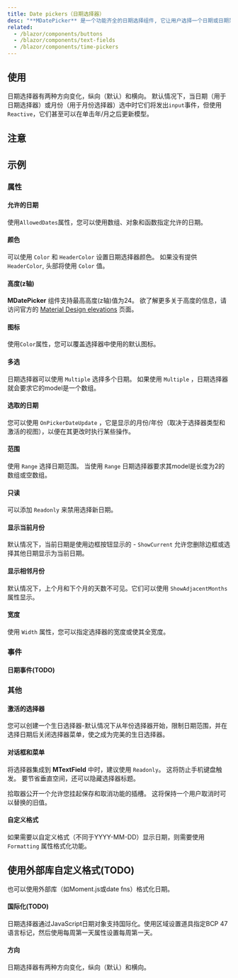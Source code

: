 ```yaml
---
title: Date pickers（日期选择器）
desc: "**MDatePicker** 是一个功能齐全的日期选择组件, 它让用户选择一个日期或日期范围。"
related:
  - /blazor/components/buttons
  - /blazor/components/text-fields
  - /blazor/components/time-pickers
---
```


## 使用

日期选择器有两种方向变化，纵向（默认）和横向。 默认情况下，当日期（用于日期选择器）或月份（用于月份选择器）选中时它们将发出`input`事件，但使用`Reactive`，它们甚至可以在单击年/月之后更新模型。

<masa-example file="Examples.components.date_pickers.Usage"></masa-example>

## 注意

<app-alert type="warning" content="**MDatePicker** 接受ISO 8601 **日期** 字符串(YYYY-MM-DD)。 有关 ISO 8601 和其他标准的更多信息，请访问 ISO（国际标准化组织） [国际标准](https://www.iso.org/standards.html) 官方网页。"></app-alert>

## 示例

### 属性

#### 允许的日期

使用`AllowedDates`属性，您可以使用数组、对象和函数指定允许的日期。

<masa-example file="Examples.components.date_pickers.AllowedDates"></masa-example>

#### 颜色

可以使用 `Color` 和 `HeaderColor` 设置日期选择器颜色。 如果没有提供 `HeaderColor`, 头部将使用 `Color` 值。

<masa-example file="Examples.components.date_pickers.Colors"></masa-example>

#### 高度(z轴)

**MDatePicker** 组件支持最高高度(z轴)值为24。
欲了解更多关于高度的信息，请访问官方的 [Material Design elevations](https://material.io/design/environment/elevation.html) 页面。

<masa-example file="Examples.components.date_pickers.Elevation"></masa-example>

#### 图标

使用`Color`属性，您可以覆盖选择器中使用的默认图标。

<masa-example file="Examples.components.date_pickers.Icons"></masa-example>

#### 多选

日期选择器可以使用 `Multiple` 选择多个日期。 如果使用 `Multiple` ，日期选择器就会要求它的model是一个数组。

<masa-example file="Examples.components.date_pickers.Multiple"></masa-example>

#### 选取的日期

您可以使用 `OnPickerDateUpdate` ，它是显示的月份/年份（取决于选择器类型和激活的视图），以便在其更改时执行某些操作。

<masa-example file="Examples.components.date_pickers.PickerDate"></masa-example>

#### 范围

使用 `Range` 选择日期范围。 当使用 `Range` 日期选择器要求其model是长度为2的数组或空数组。

<masa-example file="Examples.components.date_pickers.Range"></masa-example>

#### 只读

可以添加 `Readonly` 来禁用选择新日期。

<masa-example file="Examples.components.date_pickers.Readonly"></masa-example>

#### 显示当前月份

默认情况下，当前日期是使用边框按钮显示的 - `ShowCurrent` 允许您删除边框或选择其他日期显示为当前日期。

<masa-example file="Examples.components.date_pickers.ShowCurrent"></masa-example>

#### 显示相邻月份

默认情况下，上个月和下个月的天数不可见。它们可以使用 `ShowAdjacentMonths` 属性显示。

<masa-example file="Examples.components.date_pickers.ShowSiblingMonths"></masa-example>

#### 宽度

使用 `Width` 属性，您可以指定选择器的宽度或使其全宽度。

<masa-example file="Examples.components.date_pickers.Width"></masa-example>

### 事件

#### 日期事件(TODO)

<masa-example file="Examples.components.date_pickers.DateEvents"></masa-example>

### 其他

#### 激活的选择器

您可以创建一个生日选择器-默认情况下从年份选择器开始，限制日期范围，并在选择日期后关闭选择器菜单，使之成为完美的生日选择器。

<masa-example file="Examples.components.date_pickers.ActivePicker"></masa-example>

#### 对话框和菜单

将选择器集成到 **MTextField** 中时，建议使用 `Readonly`。 这将防止手机键盘触发。 要节省垂直空间，还可以隐藏选择器标题。

拾取器公开一个允许您挂起保存和取消功能的插槽。 这将保持一个用户取消时可以替换的旧值。

<masa-example file="Examples.components.date_pickers.DialogAndMenu"></masa-example>

#### 自定义格式

如果需要以自定义格式（不同于YYYY-MM-DD）显示日期，则需要使用 `Formatting` 属性格式化功能。

<masa-example file="Examples.components.date_pickers.Formatting"></masa-example>

## 使用外部库自定义格式(TODO)

也可以使用外部库（如Moment.js或date fns）格式化日期。

<masa-example file="Examples.components.date_pickers.FormattingWithExternalLibraries"></masa-example>

#### 国际化(TODO)

日期选择器通过JavaScript日期对象支持国际化。使用区域设置道具指定BCP 47语言标记，然后使用每周第一天属性设置每周第一天。

<masa-example file="Examples.components.date_pickers.Internationalization"></masa-example>

#### 方向

日期选择器有两种方向变化，纵向（默认）和横向。

<masa-example file="Examples.components.date_pickers.Orientation"></masa-example>